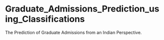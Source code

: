 # Graduate_Admissions_Prediction_using_Classifications
The Prediction of Graduate Admissions from an Indian Perspective.
